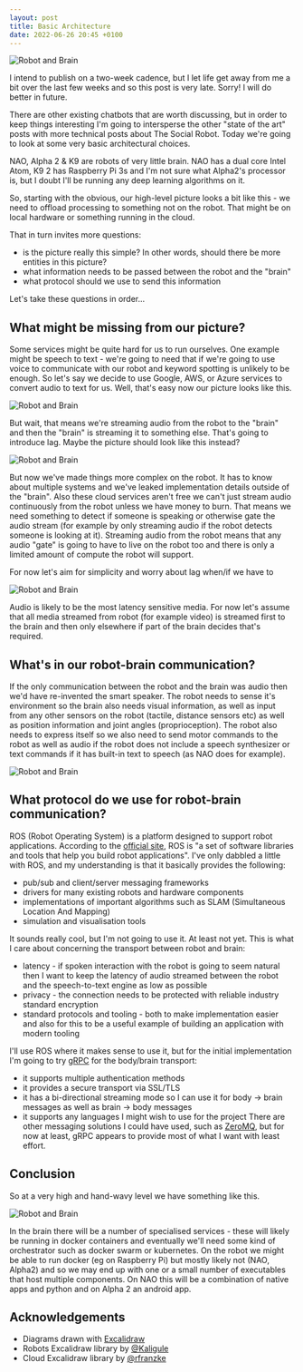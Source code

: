 ```yaml
---
layout: post
title: Basic Architecture
date: 2022-06-26 20:45 +0100
---
```


![Robot and Brain](/assets/posts/2022-06-26-basic-architecture/the-social-robot-arch-1.svg)

I intend to publish on a two-week cadence, but I let life get away from me a bit over the last few weeks and so this post is very late. Sorry! I will do better in future.

There are other existing chatbots that are worth discussing, but in order to keep things interesting I'm going to intersperse the other "state of the art" posts with more technical posts about The Social Robot. Today we're going to look at some very basic architectural choices.

NAO, Alpha 2 & K9 are robots of very little brain. NAO has a dual core Intel Atom, K9 2 has Raspberry Pi 3s and I'm not sure what Alpha2's processor is, but I doubt I'll be running any deep learning algorithms on it.

So, starting with the obvious, our high-level picture looks a bit like this - we need to offload processing to something not on the robot. That might be  on local hardware or something running in the cloud.

That in turn invites more questions:

- is the picture really this simple? In other words, should there be more entities in this picture?
- what information needs to be passed between the robot and the "brain"
- what protocol should we use to send this information

Let's take these questions in order...

## What might be missing from our picture?

Some services might be quite hard for us to run ourselves. One example might be speech to text - we're going to need that if we're going to use voice to communicate with our robot and keyword spotting is unlikely to be enough. So let's say we decide to use Google, AWS, or Azure services to convert audio to text for us. Well, that's easy now our picture looks like this.

![Robot and Brain](/assets/posts/2022-06-26-basic-architecture/the-social-robot-arch-2.svg)

But wait, that means we're streaming audio from the robot to the "brain" and then the "brain" is streaming it to something else. That's going to introduce lag. Maybe the picture should look like this instead?

![Robot and Brain](/assets/posts/2022-06-26-basic-architecture/the-social-robot-arch-3.svg)

But now we've made things more complex on the robot. It has to know about multiple systems and we've leaked implementation details outside of the "brain". Also these cloud services aren't free we can't just stream audio continuously from the robot unless we have money to burn. That means we need something to detect if someone is speaking or otherwise gate the audio stream (for example by only streaming audio if the robot detects someone is looking at it). Streaming audio from the robot means that any audio "gate" is going to have to live on the robot too and there is only a limited amount of compute the robot will support.

For now let's aim for simplicity and worry about lag when/if we have to

![Robot and Brain](/assets/posts/2022-06-26-basic-architecture/the-social-robot-arch-4.svg)

Audio is likely to be the most latency sensitive media. For now let's assume that all media streamed from robot (for example video) is streamed first to the brain and then only elsewhere if part of the brain decides that's required.

## What's in our robot-brain communication?

If the only communication between the robot and the brain was audio then we'd have re-invented the smart speaker. The robot needs to sense it's environment so the brain also needs visual information, as well as input from any other sensors on the robot (tactile, distance sensors etc) as well as position information and joint angles (proprioception). The robot also needs to express itself so we also need to send motor commands to the robot as well as audio if the robot does not include a speech synthesizer or text commands if it has built-in text to speech (as NAO does for example).

![Robot and Brain](/assets/posts/2022-06-26-basic-architecture/the-social-robot-arch-5.svg)

## What protocol do we use for robot-brain communication?

ROS (Robot Operating System) is a platform designed to support robot applications. According to the [official site](https://www.ros.org/), ROS is "a set of software libraries and tools that help you build robot applications".  I've only dabbled a little with ROS, and my understanding is that it basically provides the following:

- pub/sub and client/server messaging frameworks
- drivers for many existing robots and hardware components
- implementations of important algorithms such as SLAM (Simultaneous Location And Mapping)
- simulation and visualisation tools

It sounds really cool, but I'm not going to use it. At least not yet.  This is what I care about concerning the transport between robot and brain:

- latency - if spoken interaction with the robot is going to seem natural then I want to keep the latency of audio streamed between the robot and the speech-to-text engine as low as possible
- privacy - the connection needs to be protected with reliable industry standard encryption
- standard protocols and tooling - both to make implementation easier and also for this to be a useful example of building an application with modern tooling

I'll use ROS where it makes sense to use it, but for the initial implementation I'm going to try [gRPC](https://grpc.io) for the body/brain transport:

- it supports multiple authentication methods
- it provides a secure transport via SSL/TLS
- it has a bi-directional streaming  mode so I can use it for body -> brain messages as well as brain -> body messages
- it supports any languages I might wish to use for the project
There are other messaging solutions I could have used, such as [ZeroMQ](https://zeromq.org/), but for now at least, gRPC appears to provide most of what I want with least effort.

## Conclusion

So at a very high and hand-wavy level we have something like this.

![Robot and Brain](/assets/posts/2022-06-26-basic-architecture/the-social-robot-arch-6.svg)

In the brain there will be a number of specialised services - these will likely be running in docker containers and eventually we'll need some kind of orchestrator such as docker swarm or kubernetes. On the robot we might be able to run docker (eg on Raspberry Pi) but mostly likely not (NAO, Alpha2) and so we may end up with one or a small number of executables that host multiple components. On NAO this will be a combination of native apps and python and on Alpha 2 an android app.

## Acknowledgements

- Diagrams drawn with [Excalidraw](https://excalidraw.com/)
- Robots Excalidraw library by  [@Kaligule](https://schauderbasis.de)
- Cloud Excalidraw library by  [@rfranzke](https://twitter.com/rafaelfranzke)
